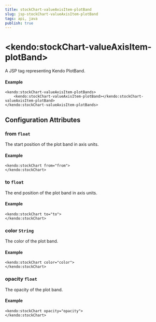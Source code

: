 ```yaml
---
title: stockChart-valueAxisItem-plotBand
slug: jsp-stockChart-valueAxisItem-plotBand
tags: api, java
publish: true
---
```


# \<kendo:stockChart-valueAxisItem-plotBand\>
A JSP tag representing Kendo PlotBand.

#### Example
    <kendo:stockChart-valueAxisItem-plotBands>
        <kendo:stockChart-valueAxisItem-plotBand></kendo:stockChart-valueAxisItem-plotBand>
    </kendo:stockChart-valueAxisItem-plotBands>


## Configuration Attributes


### from `float`

The start position of the plot band in axis units.

#### Example
    <kendo:stockChart from="from">
    </kendo:stockChart>



### to `float`

The end position of the plot band in axis units.

#### Example
    <kendo:stockChart to="to">
    </kendo:stockChart>



### color `String`

The color of the plot band.

#### Example
    <kendo:stockChart color="color">
    </kendo:stockChart>



### opacity `float`

The opacity of the plot band.

#### Example
    <kendo:stockChart opacity="opacity">
    </kendo:stockChart>


